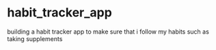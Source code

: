 # habit_tracker_app
building a habit tracker app to make sure that i follow my habits such as taking supplements
